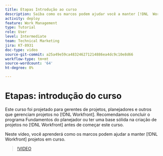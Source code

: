 ```yaml
---
title: Etapas Introdução ao curso
description: Saiba como os marcos podem ajudar você a manter [!DNL  Workfront] projetos em curso.
activity: deploy
feature: Work Management
type: Tutorial
role: User
level: Intermediate
team: Technical Marketing
jira: KT-8931
doc-type: video
source-git-commit: a25a49e59ca483246271214886ea4dc9c10e8d66
workflow-type: tm+mt
source-wordcount: '64'
ht-degree: 0%

---
```


# Etapas: introdução do curso

Este curso foi projetado para gerentes de projetos, planejadores e outros que gerenciam projetos no [!DNL Workfront]. Recomendamos concluir o programa Fundamentos do planejador ou ter uma base sólida na criação de projetos no [!DNL Workfront] antes de começar este curso.

Neste vídeo, você aprenderá como os marcos podem ajudar a manter [!DNL  Workfront] projetos em curso.

>[!VIDEO](https://video.tv.adobe.com/v/335203/?quality=12&learn=on)
